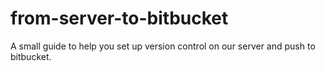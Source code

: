 # from-server-to-bitbucket
A small guide to help you set up version control on our server and push to bitbucket.
